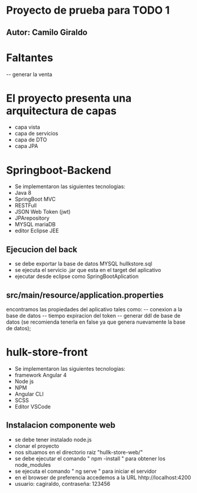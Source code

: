 # Proyecto de prueba para TODO 1
## Autor: Camilo Giraldo

# Faltantes
-- generar la venta

# El proyecto presenta una arquitectura de capas 
- capa vista
- capa de servicios
- capa de DTO
- capa JPA


# Springboot-Backend
- Se implementaron las siguientes tecnologias: 
- Java 8
- SpringBoot MVC
- RESTFull
- JSON Web Token (jwt)
- JPArepository
- MYSQL mariaDB
- editor Eclipse JEE

## Ejecucion del back
- se debe exportar la base de datos MYSQL hullkstore.sql
- se ejecuta el servicio .jar que esta en el target del aplicativo
- ejecutar desde eclipse como SpringBootAplication

## src/main/resource/application.properties
encontramos las propiedades del aplicativo tales como:
-- conexion a la base de datos
-- tiempo expiracion del token
-- generar ddl de base de datos (se recomienda tenerla en false ya que genera nuevamente la base de datos);

# hulk-store-front
- Se implementaron las siguientes tecnologias: 
- framework Angular 4
- Node js
- NPM
- Angular CLI
- SCSS
- Editor VSCode

## Instalacion componente web
- se debe tener instalado node.js
- clonar el proyecto
- nos situamos en el directorio raiz "hullk-store-web/"
- se debe ejecutar el comando " npm -install " para obtener los node_modules
- se ejecuta el comando " ng serve " para iniciar el servidor
- en el browser de preferencia accedemos a la URL hhtp://localhost:4200
- usuario: cagiraldo, contraseña: 123456
